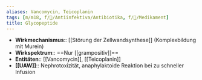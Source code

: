 ```yaml
---
aliases: Vancomycin, Teicoplanin
tags: [m/m18, f/🦠/Antiinfektiva/Antibiotika, f/💊/Medikament]
title: Glycopeptide
---
```

- **Wirkmechanismus**:: [[Störung der Zellwandsynthese]] (Komplexbildung mit Murein)
- **Wirkspektrum**:: ==Nur [[grampositiv]]==
- **Entitäten**:: [[Vancomycin]], [[Teicoplanin]]
- **[[UAW]]**:: Nephrotoxizität, anaphylaktoide Reaktion bei zu schneller Infusion